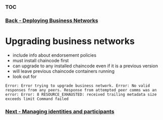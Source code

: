 ### [TOC](./TOC.md)

### [Back - Deploying Business Networks](./deploy.md)


# Upgrading business networks



- include info about endorsement policies
- must install chaincode first
- can upgrade to any installed chaincode even if it is a previous version
- will leave previous chaincode containers running
- look out for

```
Error: Error trying to upgrade business network. Error: No valid responses from any peers. Response from attempted peer comms was an error: Error: 8 RESOURCE_EXHAUSTED: received trailing metadata size exceeds limit Command failed
```



### [Next - Managing identities and participants](./managingids.md)
